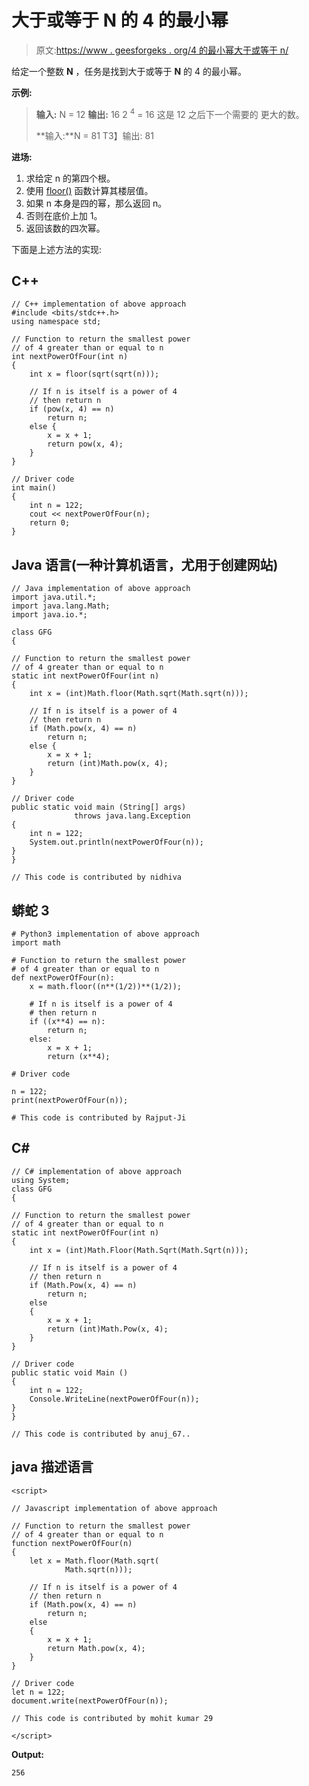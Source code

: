 # 大于或等于 N 的 4 的最小幂

> 原文:[https://www . geesforgeks . org/4 的最小幂大于或等于 n/](https://www.geeksforgeeks.org/smallest-power-of-4-greater-than-or-equal-to-n/)

给定一个整数 **N** ，任务是找到大于或等于 **N** 的 4 的最小幂。

**示例:**

> **输入:** N = 12
> **输出:** 16
> 2 <sup>4</sup> = 16 这是 12 之后下一个需要的
> 更大的数。
> 
> **输入:**N = 81
> T3】输出: 81

**进场:**

1.  求给定 n 的第四个根。
2.  使用 [floor()](https://www.geeksforgeeks.org/ceil-floor-functions-cpp/) 函数计算其楼层值。
3.  如果 n 本身是四的幂，那么返回 n。
4.  否则在底价上加 1。
5.  返回该数的四次幂。

下面是上述方法的实现:

## C++

```
// C++ implementation of above approach
#include <bits/stdc++.h>
using namespace std;

// Function to return the smallest power
// of 4 greater than or equal to n
int nextPowerOfFour(int n)
{
    int x = floor(sqrt(sqrt(n)));

    // If n is itself is a power of 4
    // then return n
    if (pow(x, 4) == n)
        return n;
    else {
        x = x + 1;
        return pow(x, 4);
    }
}

// Driver code
int main()
{
    int n = 122;
    cout << nextPowerOfFour(n);
    return 0;
}
```

## Java 语言(一种计算机语言，尤用于创建网站)

```
// Java implementation of above approach
import java.util.*;
import java.lang.Math;
import java.io.*;

class GFG
{

// Function to return the smallest power
// of 4 greater than or equal to n
static int nextPowerOfFour(int n)
{
    int x = (int)Math.floor(Math.sqrt(Math.sqrt(n)));

    // If n is itself is a power of 4
    // then return n
    if (Math.pow(x, 4) == n)
        return n;
    else {
        x = x + 1;
        return (int)Math.pow(x, 4);
    }
}

// Driver code
public static void main (String[] args)
              throws java.lang.Exception
{
    int n = 122;
    System.out.println(nextPowerOfFour(n));
}
}

// This code is contributed by nidhiva
```

## 蟒蛇 3

```
# Python3 implementation of above approach
import math

# Function to return the smallest power
# of 4 greater than or equal to n
def nextPowerOfFour(n):
    x = math.floor((n**(1/2))**(1/2));

    # If n is itself is a power of 4
    # then return n
    if ((x**4) == n):
        return n;
    else:
        x = x + 1;
        return (x**4);

# Driver code

n = 122;
print(nextPowerOfFour(n));

# This code is contributed by Rajput-Ji
```

## C#

```
// C# implementation of above approach
using System;
class GFG
{

// Function to return the smallest power
// of 4 greater than or equal to n
static int nextPowerOfFour(int n)
{
    int x = (int)Math.Floor(Math.Sqrt(Math.Sqrt(n)));

    // If n is itself is a power of 4
    // then return n
    if (Math.Pow(x, 4) == n)
        return n;
    else
    {
        x = x + 1;
        return (int)Math.Pow(x, 4);
    }
}

// Driver code
public static void Main ()
{
    int n = 122;
    Console.WriteLine(nextPowerOfFour(n));
}
}

// This code is contributed by anuj_67..
```

## java 描述语言

```
<script>

// Javascript implementation of above approach

// Function to return the smallest power
// of 4 greater than or equal to n
function nextPowerOfFour(n)
{
    let x = Math.floor(Math.sqrt(
            Math.sqrt(n)));

    // If n is itself is a power of 4
    // then return n
    if (Math.pow(x, 4) == n)
        return n;
    else
    {
        x = x + 1;
        return Math.pow(x, 4);
    }
}

// Driver code
let n = 122;
document.write(nextPowerOfFour(n));

// This code is contributed by mohit kumar 29

</script>
```

**Output:** 

```
256
```
